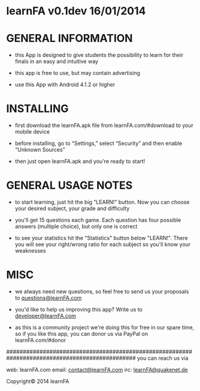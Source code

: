 learnFA v0.1dev 16/01/2014
============================

GENERAL INFORMATION
============================
- this App is designed to give students the possibility to
  learn for their finals in an easy and intuitive way

- this app is free to use, but may contain advertising

- use this App with Android 4.1.2 or higher

INSTALLING
============================
- first download the learnFA.apk file from learnFA.com/#download to your mobile device

- before installing, go to “Settings,” select “Security” and then enable “Unknown Sources” 

- then just open learnFA.apk and you're ready to start!

GENERAL USAGE NOTES
============================
- to start learning, just hit the big "LEARN!" button. Now you can choose your desired subject,
  your grade and difficulty

- you'll get 15 questions each game. Each question has four possible answers (multiple choice), 
  but only one is correct

- to see your statistics hit the "Statistics" button below "LEARN!". There you will see your 
  right/wrong ratio for each subject so you'll know your weaknesses

MISC
============================
- we always need new questions, so feel free to send us your proposals to questions@learnFA.com

- you'd like to help us improving this app? Write us to developer@learnFA.com

- as this is a community project we're doing this for free in our spare time, so if you
  like this app, you can donor us via PayPal on learnFA.com/#donor

###############################################################################################
you can reach us via

web:    learnFA.com
email:  contact@learnFA.com
irc:    learnFA@quakenet.de

Copyright© 2014 learnFA
